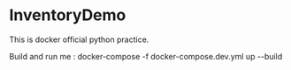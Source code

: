 # InventoryDemo

This is docker official python practice.

Build and run me : docker-compose -f docker-compose.dev.yml up --build
